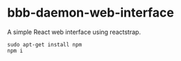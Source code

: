 # bbb-daemon-web-interface
A simple React web interface using reactstrap.<br>

```
sudo apt-get install npm
npm i
```
